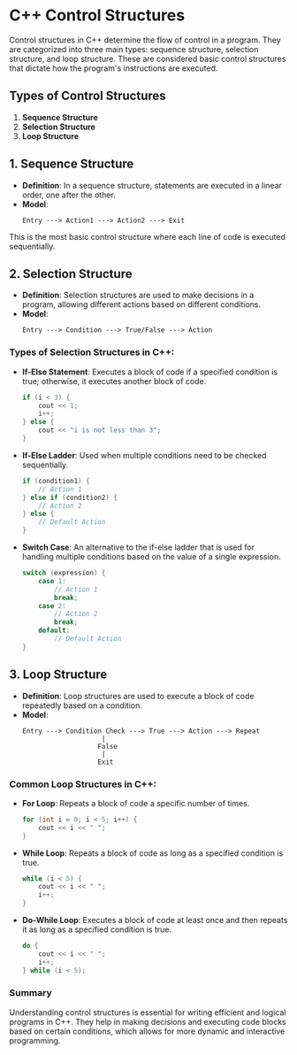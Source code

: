 


# C++ Control Structures

Control structures in C++ determine the flow of control in a program. They are categorized into three main types: sequence structure, selection structure, and loop structure. These are considered basic control structures that dictate how the program's instructions are executed.

## Types of Control Structures

1. **Sequence Structure**
2. **Selection Structure**
3. **Loop Structure**

## 1. Sequence Structure

- **Definition**: In a sequence structure, statements are executed in a linear order, one after the other.
- **Model**: 
  ```
  Entry ---> Action1 ---> Action2 ---> Exit
  ```

This is the most basic control structure where each line of code is executed sequentially.

## 2. Selection Structure

- **Definition**: Selection structures are used to make decisions in a program, allowing different actions based on different conditions.
- **Model**: 
  ```
  Entry ---> Condition ---> True/False ---> Action
  ```

### Types of Selection Structures in C++:

- **If-Else Statement**: Executes a block of code if a specified condition is true; otherwise, it executes another block of code.

   ```cpp
   if (i < 3) {
       cout << 1;
       i++;
   } else {
       cout << "i is not less than 3";
   }
   ```

- **If-Else Ladder**: Used when multiple conditions need to be checked sequentially.

   ```cpp
   if (condition1) {
       // Action 1
   } else if (condition2) {
       // Action 2
   } else {
       // Default Action
   }
   ```

- **Switch Case**: An alternative to the if-else ladder that is used for handling multiple conditions based on the value of a single expression.

   ```cpp
   switch (expression) {
       case 1:
           // Action 1
           break;
       case 2:
           // Action 2
           break;
       default:
           // Default Action
   }
   ```

## 3. Loop Structure

- **Definition**: Loop structures are used to execute a block of code repeatedly based on a condition.
- **Model**: 
  ```
  Entry ---> Condition Check ---> True ---> Action ---> Repeat
                      |
                     False
                      |
                     Exit
  ```

### Common Loop Structures in C++:

- **For Loop**: Repeats a block of code a specific number of times.

   ```cpp
   for (int i = 0; i < 5; i++) {
       cout << i << " ";
   }
   ```

- **While Loop**: Repeats a block of code as long as a specified condition is true.

   ```cpp
   while (i < 5) {
       cout << i << " ";
       i++;
   }
   ```

- **Do-While Loop**: Executes a block of code at least once and then repeats it as long as a specified condition is true.

   ```cpp
   do {
       cout << i << " ";
       i++;
   } while (i < 5);
   ```

### Summary

Understanding control structures is essential for writing efficient and logical programs in C++. They help in making decisions and executing code blocks based on certain conditions, which allows for more dynamic and interactive programming.
